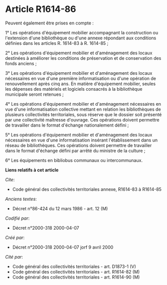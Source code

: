 # Article R1614-86

Peuvent également être prises en compte :

1° Les opérations d'équipement mobilier accompagnant la construction ou l'extension d'une bibliothèque ou d'une annexe
répondant aux conditions définies dans les articles R. 1614-83 à R. 1614-85 ;

2° Les opérations d'équipement mobilier et d'aménagement des locaux destinées à améliorer les conditions de préservation et
de conservation des fonds anciens ;

3° Les opérations d'équipement mobilier et d'aménagement des locaux nécessaires en vue d'une première informatisation ou
d'une opération de renouvellement après cinq ans. En matière d'équipement mobilier, seules les dépenses des matériels et
logiciels consacrés à la bibliothèque municipale seront retenues ;

4° Les opérations d'équipement mobilier et d'aménagement nécessaires en vue d'une informatisation collective mettant en
relation les bibliothèques de plusieurs collectivités territoriales, sous réserve que le dossier soit présenté par une
collectivité maîtresse d'ouvrage. Ces opérations doivent permettre de travailler dans le format d'échange nationalement
défini ;

5° Les opérations d'équipement mobilier et d'aménagement des locaux nécessaires en vue d'une informatisation insérant
l'établissement dans un réseau de bibliothèques. Ces opérations doivent permettre de travailler dans le format d'échange
défini par arrêté du ministre de la culture ;

6° Les équipements en bibliobus communaux ou intercommunaux.

**Liens relatifs à cet article**

_Cite_:

  - Code général des collectivités territoriales annexe, R1614-83 à R1614-85

_Anciens textes_:

  - Décret n°86-424 du 12 mars 1986 - art. 12 (M)

_Codifié par_:

  - Décret n°2000-318 2000-04-07

_Créé par_:

  - Décret n°2000-318 2000-04-07 jorf 9 avril 2000

_Cité par_:

  - Code général des collectivités territoriales - art. D1873-1 (V)
  - Code général des collectivités territoriales - art. R1614-82 (M)
  - Code général des collectivités territoriales - art. R1614-90 (M)
